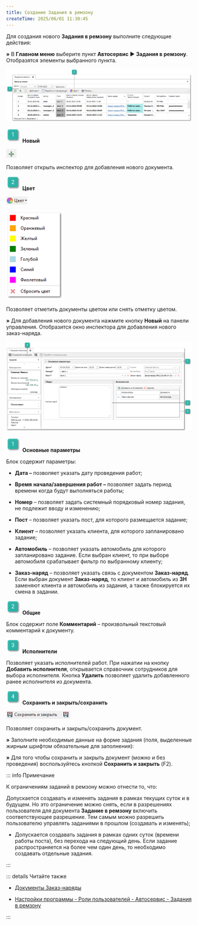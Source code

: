 ```yaml
---
title: Создание Задания в ремзону
createTime: 2025/06/01 11:30:45
---
```

Для создания нового **Задания в ремзону** выполните следующие действия:

**»**  В **Главном меню** выберите пункт **Автосервис** ► **Задания в ремзону**. Отобразятся элементы выбранного пункта.

![](../../assets/work/two/411.png)

![](../../assets/work/two/006.png) **Новый**

![](../../assets/work/two/412.png)

Позволяет открыть инспектор для добавления нового документа.

![](../../assets/work/two/008.png) **Цвет**

![](../../assets/work/two/413.png)

![](../../assets/work/two/414.png)

Позволяет отметить документы цветом или снять отметку цветом.

**»**  Для добавления нового документа нажмите кнопку **Новый** на панели управления. Отобразится окно инспектора для добавления нового заказ-наряда.

![](../../assets/work/two/415.png)

![](../../assets/work/two/006.png) **Основные параметры**

Блок содержит параметры:

- **Дата –** позволяет указать дату проведения работ;

- **Время** **начала/завершения работ –** позволяет задать период времени когда будут выполняться работы;

- **Номер** – позволяет задать системный порядковый номер задания, не подлежит вводу и изменению;

- **Пост** – позволяет указать пост, для которого размещается задание;

- **Клиент** – позволяет указать клиента, для которого запланировано задание;

- **Автомобиль** – позволяет указать автомобиль для которого запланировано задание. Если выбран клиент, то при выборе автомобиля срабатывает фильтр по выбранному клиенту;

- **Заказ-наряд** – позволяет указать связь с документом **Заказ-наряд**. Если выбран документ **Заказ-наряд**, то клиент и автомобиль из **ЗН** заменяют клиента и автомобиль из задания, а также блокируется их смена в задании.

![](../../assets/work/two/008.png) **Общие**

Блок содержит поле **Комментарий** – произвольный текстовый комментарий к документу.

![](../../assets/work/two/009.png) **Исполнители**

Позволяет указать исполнителей работ.  При нажатии на кнопку **Добавить исполнителя**, открывается справочник сотрудников для выбора исполнителя. Кнопка **Удалить** позволяет удалить добавленного ранее исполнителя из документа.

![](../../assets/work/two/010.png) **Сохранить и закрыть/сохранить** 

![](../../assets/work/two/416.png)

Позволяет сохранить и закрыть/сохранить документ.

**»**  Заполните необходимые данные на форме задания (поля, выделенные жирным шрифтом обязательные для заполнения):

**»**  Для того чтобы сохранить и закрыть документ (можно и без проведения) воспользуйтесь кнопкой **Сохранить и закрыть** (F2).

::: info Примечание

К ограничениям заданий в ремзону можно отнести то, что:

Допускается создавать и изменять задания в рамках текущих суток и в будущем. Но это ограничение можно снять, если в разрешениях пользователя для документа **Задание в ремзону** включить соответствующее разрешение. Тем самым можно разрешить пользователю управлять заданиями в прошлом (создавать и изменять);

- Допускается создавать задания в рамках одних суток (времени работы поста), без перехода на следующий день. Если задание распространяется на более чем один день, то необходимо создавать отдельные задания.

:::

::: details Читайте также

- [Документы Заказ-наряды](../../specification/avtoservis/zakaz-naryady.md)

- [Настройки программы - Роли пользователей - Автосервис - Задания в ремзону](../../specification/upravlenie/nastrojki_programmy/roli_polzovatelej/avtoservis/zadaniya_v_remzonu.md)

:::